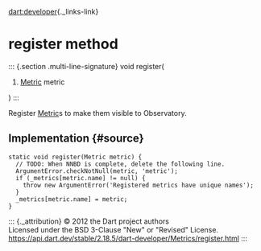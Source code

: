 [dart:developer](../../dart-developer/dart-developer-library){._links-link}

register method
===============

::: {.section .multi-line-signature}
void register(

1.  [Metric](../metric-class) metric

)
:::

Register [Metric](../metric-class)s to make them visible to Observatory.

Implementation {#source}
--------------

``` {.language-dart data-language="dart"}
static void register(Metric metric) {
  // TODO: When NNBD is complete, delete the following line.
  ArgumentError.checkNotNull(metric, 'metric');
  if (_metrics[metric.name] != null) {
    throw new ArgumentError('Registered metrics have unique names');
  }
  _metrics[metric.name] = metric;
}
```

::: {._attribution}
© 2012 the Dart project authors\
Licensed under the BSD 3-Clause \"New\" or \"Revised\" License.\
<https://api.dart.dev/stable/2.18.5/dart-developer/Metrics/register.html>
:::
